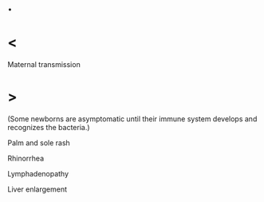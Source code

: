 # .

# <

Maternal transmission

# >

(Some newborns are asymptomatic until their immune system develops and recognizes the bacteria.)

Palm and sole rash

Rhinorrhea

Lymphadenopathy

Liver enlargement
